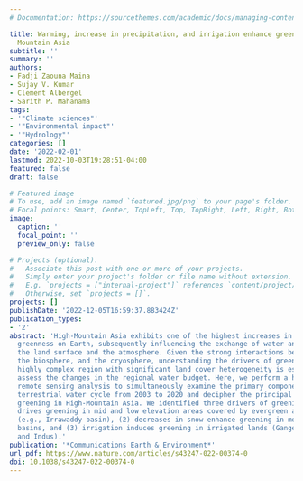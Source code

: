 ```yaml
---
# Documentation: https://sourcethemes.com/academic/docs/managing-content/

title: Warming, increase in precipitation, and irrigation enhance greening in High
  Mountain Asia
subtitle: ''
summary: ''
authors:
- Fadji Zaouna Maina
- Sujay V. Kumar
- Clement Albergel
- Sarith P. Mahanama
tags:
- '"Climate sciences"'
- '"Environmental impact"'
- '"Hydrology"'
categories: []
date: '2022-02-01'
lastmod: 2022-10-03T19:28:51-04:00
featured: false
draft: false

# Featured image
# To use, add an image named `featured.jpg/png` to your page's folder.
# Focal points: Smart, Center, TopLeft, Top, TopRight, Left, Right, BottomLeft, Bottom, BottomRight.
image:
  caption: ''
  focal_point: ''
  preview_only: false

# Projects (optional).
#   Associate this post with one or more of your projects.
#   Simply enter your project's folder or file name without extension.
#   E.g. `projects = ["internal-project"]` references `content/project/deep-learning/index.md`.
#   Otherwise, set `projects = []`.
projects: []
publishDate: '2022-12-05T16:59:37.883424Z'
publication_types:
- '2'
abstract: 'High-Mountain Asia exhibits one of the highest increases in vegetation
  greenness on Earth, subsequently influencing the exchange of water and energy between
  the land surface and the atmosphere. Given the strong interactions between the hydrosphere,
  the biosphere, and the cryosphere, understanding the drivers of greening in this
  highly complex region with significant land cover heterogeneity is essential to
  assess the changes in the regional water budget. Here, we perform a holistic multivariate
  remote sensing analysis to simultaneously examine the primary components of the
  terrestrial water cycle from 2003 to 2020 and decipher the principal drivers of
  greening in High-Mountain Asia. We identified three drivers of greening: (1) precipitation
  drives greening in mid and low elevation areas covered by evergreen and mixed forests
  (e.g., Irrawaddy basin), (2) decreases in snow enhance greening in most of the hydrologic
  basins, and (3) irrigation induces greening in irrigated lands (Ganges–Brahmaputra
  and Indus).'
publication: '*Communications Earth & Environment*'
url_pdf: https://www.nature.com/articles/s43247-022-00374-0
doi: 10.1038/s43247-022-00374-0
---
```

